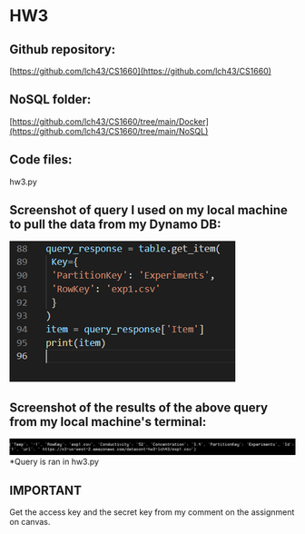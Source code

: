 # HW3

## Github repository:
[https://github.com/lch43/CS1660](https://github.com/lch43/CS1660)

## NoSQL folder:
[https://github.com/lch43/CS1660/tree/main/Docker](https://github.com/lch43/CS1660/tree/main/NoSQL)

## Code files:
hw3.py

## Screenshot of query I used on my local machine to pull the data from my Dynamo DB:
![Query code](query_code.PNG)

## Screenshot of the results of the above query from my local machine's terminal:
![Query result](query_result.PNG)
*Query is ran in hw3.py

## IMPORTANT
Get the access key and the secret key from my comment on the assignment on canvas.